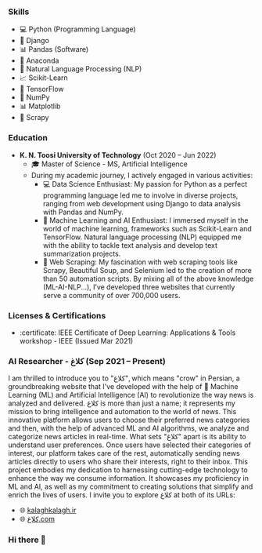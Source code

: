 ### Skills
- :computer: Python (Programming Language)
- :briefcase: Django
- :bar_chart: Pandas (Software)
- :briefcase: Anaconda
- :bookmark_tabs: Natural Language Processing (NLP)
- :chart_with_upwards_trend: Scikit-Learn
- :robot: TensorFlow
- :1234: NumPy
- :bar_chart: Matplotlib
- :arrows_counterclockwise: Scrapy

### Education
- **K. N. Toosi University of Technology** (Oct 2020 – Jun 2022)
  - :mortar_board: Master of Science - MS, Artificial Intelligence
  - During my academic journey, I actively engaged in various activities:
    - :computer: Data Science Enthusiast: My passion for Python as a perfect programming language led me to involve in diverse projects, ranging from web development using Django to data analysis with Pandas and NumPy.
    - :robot: Machine Learning and AI Enthusiast: I immersed myself in the world of machine learning, frameworks such as Scikit-Learn and TensorFlow. Natural language processing (NLP) equipped me with the ability to tackle text analysis and develop text summarization projects.
    - :rocket: Web Scraping: My fascination with web scraping tools like Scrapy, Beautiful Soup, and Selenium led to the creation of more than 50 automation scripts. By mixing all of the above knowledge (ML-AI-NLP...), I’ve developed three websites that currently serve a community of over 700,000 users.

### Licenses & Certifications
- :certificate: IEEE Certificate of Deep Learning: Applications & Tools workshop - IEEE (Issued Mar 2021)

### AI Researcher - کلاغ (Sep 2021 – Present)
I am thrilled to introduce you to "کلاغ", which means "crow" in Persian, a groundbreaking website that I've developed with the help of :robot: Machine Learning (ML) and Artificial Intelligence (AI) to revolutionize the way news is analyzed and delivered. کلاغ is more than just a name; it represents my mission to bring intelligence and automation to the world of news. This innovative platform allows users to choose their preferred news categories and then, with the help of advanced ML and AI algorithms, we analyze and categorize news articles in real-time. What sets "کلاغ" apart is its ability to understand user preferences. Once users have selected their categories of interest, our platform takes care of the rest, automatically sending news articles directly to users who share their interests, right to their inbox. This project embodies my dedication to harnessing cutting-edge technology to enhance the way we consume information. It showcases my proficiency in ML and AI, as well as my commitment to creating solutions that simplify and enrich the lives of users. I invite you to explore کلاغ at both of its URLs:
- :globe_with_meridians: [kalaghkalagh.ir](https://kalaghkalagh.ir)
- :globe_with_meridians: [کلاغ.com](https://کلاغ.com)


### Hi there 👋

<!--
**parinazPaydarMonfared/parinazPaydarMonfared** is a ✨ _special_ ✨ repository because its `README.md` (this file) appears on your GitHub profile.

Here are some ideas to get you started:

- 🔭 I’m currently working on ...
- 🌱 I’m currently learning ...
- 👯 I’m looking to collaborate on ...
- 🤔 I’m looking for help with ...
- 💬 Ask me about ...
- 📫 How to reach me: ...
- 😄 Pronouns: ...
- ⚡ Fun fact: ...
-->
